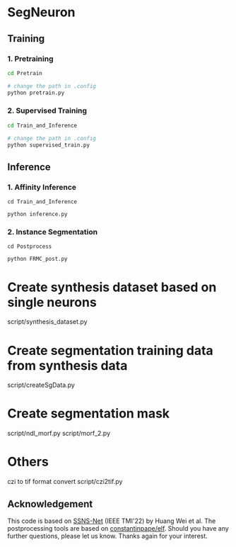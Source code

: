 # SegNeuron

## Training
### 1. Pretraining
```bash
cd Pretrain
```
```bash
# change the path in .config
python pretrain.py
```
### 2. Supervised Training
```bash
cd Train_and_Inference
```
```bash
# change the path in .config
python supervised_train.py
```
## Inference
### 1. Affinity Inference
```
cd Train_and_Inference
```
```
python inference.py
```
### 2. Instance Segmentation
```
cd Postprocess
```
```
python FRMC_post.py
```


# Create synthesis dataset based on single neurons
script/synthesis_dataset.py


# Create segmentation training data from synthesis data
script/createSgData.py


# Create segmentation mask

script/ndl_morf.py
script/morf_2.py



# Others
czi to tif format convert
script/czi2tif.py



## Acknowledgement
This code is based on [SSNS-Net](https://github.com/weih527/SSNS-Net) (IEEE TMI'22) by Huang Wei et al. The postprocessing tools are based on [constantinpape/elf](https://github.com/constantinpape/elf). Should you have any further questions, please let us know. Thanks again for your interest.


